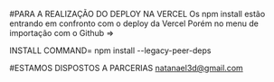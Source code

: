 #PARA A REALIZAÇÃO DO DEPLOY NA VERCEL
Os npm install estão entrando em confronto com o deploy da Vercel
Porém no menu de importação com o Github =>

INSTALL COMMAND=
npm install --legacy-peer-deps


#ESTAMOS DISPOSTOS A PARCERIAS
natanael3d@gmail.com
